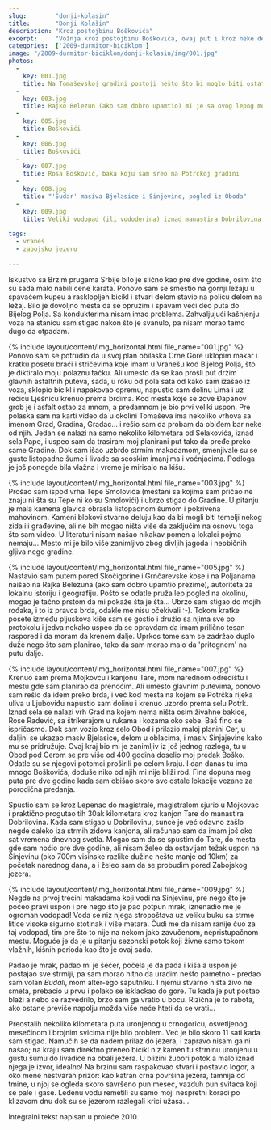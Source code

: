 ```yaml
---
slug:        "donji-kolasin"
title:       "Donji Kolašin"
description: "Kroz postojbinu Boškovića"
excerpt:     "Vožnja kroz postojbinu Boškovića, ovaj put i kroz neke delove koje pre dve godine nisam obišao. Uspon na Zabojsko jezero i vožnja u 'paru'."
categories:  ['2009-durmitor-biciklom']
image: "/2009-durmitor-biciklom/donji-kolasin/img/001.jpg"
photos:
  -
    key: 001.jpg
    title: Na Tomaševskoj gradini postoji nešto što bi moglo biti ostatak utvrđenja, ali u literaturi nisam ništa našao a ni mešta nisu znali ništa da mi kažu
  -
    key: 003.jpg
    title: Rajko Belezun (ako sam dobro upamtio) mi je sa ovog lepog mesta pokazao kako se koji vrh zove
  -
    key: 005.jpg
    title: Boškovići
  -
    key: 006.jpg
    title: Boškovići
  -
    key: 007.jpg
    title: Rosa Bošković, baka koju sam sreo na Potrčkoj gradini
  -
    key: 008.jpg
    title: "'Sudar' masiva Bjelasice i Sinjevine, pogled iz Oboda"
  -
    key: 009.jpg
    title: Veliki vodopad (ili vododerina) iznad manastira Dobrilovina 
    
tags:
  - vraneš
  - zabojsko jezero
    
---
```


Iskustvo sa Brzim prugama Srbije bilo je slično kao pre dve godine, osim što su sada malo nabili cene karata. Ponovo sam 
se smestio na gornji ležaju u spavaćem kupeu a rasklopljen bicikl i stvari delom stavio na policu delom na ležaj. Bilo 
je dovoljno mesta da se opružim i spavam veći deo puta do Bijelog Polja. Sa kondukterima nisam imao problema. 
Zahvaljujući kašnjenju voza na stanicu sam stigao nakon što je svanulo, pa nisam morao tamo dugo da otpadam.

{% include layout/content/img_horizontal.html file_name="001.jpg" %}
Ponovo sam se potrudio da u svoj plan obilaska Crne Gore uklopim makar i kratku posetu braći i stričevima koje imam u 
Vranešu kod Bijelog Polja, što je diktiralo moju polaznu tačku. Ali umesto da se kao prošli put držim glavnih asfaltnih 
puteva, sada, u roku od pola sata od kako sam izašao iz voza, sklopio bicikl i napakovao opremu, napustio sam dolinu 
Lima i uz rečicu Lješnicu krenuo prema brdima. Kod mesta koje se zove Đapanov grob je i asfalt ostao za mnom, a 
predamnom je bio prvi veliki uspon. Pre polaska sam na karti video da u okolini Tomaševa ima nekoliko vrhova sa imenom 
Grad, Gradina, Gradac... i rešio sam da probam da obiđem bar neke od njih. Jedan se nalazi na samo nekoliko kilometara 
od Selakovića, iznad sela Pape, i uspeo sam da trasiram moj planirani put tako da pređe preko same Gradine. Dok sam 
išao uzbrdo strmim makadamom, smenjivale su se guste listopadne šume i livade sa seoskim imanjima i voćnjacima. Podloga 
je još ponegde bila vlažna i vreme je mirisalo na kišu.

{% include layout/content/img_horizontal.html file_name="003.jpg" %}
Prošao sam ispod vrha Tepe Smolovića (meštani sa kojima sam pričao ne znaju ni šta su Tepe ni ko su Smolovići) i ubrzo stigao do Gradine. U 
pitanju je mala kamena glavica obrasla listopadnom šumom i pokrivena mahovinom. Kameni blokovi stvarno deluju kao da bi 
mogli biti temelji nekog zida ili građevine, ali ne bih mogao ništa više da zaključim na osnovu toga što sam video. U 
literaturi nisam našao nikakav pomen a lokalci pojma nemaju... Mesto mi je bilo više zanimljivo zbog divljih 
jagoda i neobičnih gljiva nego gradine.

{% include layout/content/img_horizontal.html file_name="005.jpg" %}
Nastavio sam putem pored Skočigorine i Grnčarevske kose i na Poljanama naišao na Rajka Belezuna (ako sam dobro upamtio 
prezime), autoriteta za lokalnu istoriju i geografiju. Pošto se odatle pruža lep pogled na okolinu, mogao je tačno 
prstom da mi pokaže šta je šta... Ubrzo sam stigao do mojih rođaka, i to iz pravca brda, odakle me nisu očekivali :-). 
Tokom kratke posete između pljuskova kiše sam se gostio i družio sa njima sve po protokolu i jedva nekako uspeo da se 
opravdam da imam prilično tesan raspored i da moram da krenem dalje. Uprkos tome sam se zadržao duplo duže nego što sam 
planirao, tako da sam morao malo da 'pritegnem' na putu dalje.

{% include layout/content/img_horizontal.html file_name="007.jpg" %}
Krenuo sam prema Mojkovcu i kanjonu Tare, mom narednom odredištu i mestu gde sam planirao da prenoćim. Ali umesto 
glavnim putevima, ponovo sam rešio da idem preko brda, i već kod mesta na kojem se Potrčka rijeka uliva u Ljuboviđu 
napustio sam dolinu i krenuo uzbrdo prema selu Potrk. Iznad sela se nalazi vrh Grad na kojem nema ništa osim živahne 
bakice, Rose Radević, sa štrikerajom u rukama i kozama oko sebe. Baš fino se ispričasmo. Dok sam vozio kroz selo Obod i 
prilazio maloj planini Cer, u daljini se ukazao masiv Bjelasice, delom u oblacima, i masiv Sinjajevine kako mu se 
pridružuje. Ovaj kraj bio mi je zanimljiv iz još jednog razloga, tu u Obod pod Cerom se pre više od 400 godina doselio 
moj predak Boško. Odatle su se njegovi potomci proširili po celom kraju. I dan danas tu ima mnogo Boškovića, doduše 
niko od njih mi nije bliži rod. Fina dopuna mog puta pre dve godine kada sam obišao skoro sve ostale lokacije vezane za 
porodična predanja.

Spustio sam se kroz Lepenac do magistrale, magistralom sjurio u Mojkovac i praktično progutao tih 30ak kilometara kroz 
kanjon Tare do manastira Dobrilovina. Kada sam stigao u Dobrilovinu, sunce je već odavno zašlo negde daleko iza strmih 
zidova kanjona, ali računao sam da imam još oko sat vremena dnevnog svetla. Mogao sam da se spustim do Tare, do mesta 
gde sam noćio pre dve godine, ali nisam želeo da ostavljam težak uspon na Sinjevinu (oko 700m visinske razlike dužine 
nešto manje od 10km) za početak narednog dana, a i želeo sam da se probudim pored Zabojskog jezera.

{% include layout/content/img_horizontal.html file_name="009.jpg" %}
Negde na prvoj trećini makadama koji vodi na Sinjevinu, pre nego što je počeo pravi uspon i pre nego što je pao potpun 
mrak, iznenadio me je ogroman vodopad! Voda se niz njega stropoštava uz veliku buku sa strme litice visoke sigurno 
stotinak i više metara. Čudi me da nisam ranije čuo za taj vodopad, tim pre što to nije na nekom jako zavučenom, 
nepristupačnom mestu. Moguće je da je u pitanju sezonski potok koji živne samo tokom vlažnih, kišnih perioda kao što je 
ovaj sada.

Padao je mrak, padao mi je šećer, počela je da pada i kiša a uspon je postajao sve strmiji, pa sam morao hitno da 
uradim nešto pametno - predao sam volan *Budali*, mom alter-ego saputniku. I njemu stvarno ništa živo ne smeta, prebacio 
u prvu i polako se isklackao do gore. Tu kada je put postao blaži a nebo se razvedrilo, brzo sam ga vratio u bocu. 
Rizična je to rabota, ako ostane previše napolju možda više neće hteti da se vrati...

Preostalih nekoliko kilometara puta uronjenog u crnogoricu, osvetljenog mesečinom i brojnim svicima nije bilo problem. 
Već je bilo skoro 11 sati kada sam stigao. Namučih se da nađem prilaz do jezera, i zapravo nisam ga ni našao; na kraju 
sam direktno preneo bicikl niz kamenitu strminu uronjenu u gustu šumu do livadice na obali jezera. U blizini žubori 
potok a malo iznad njega je izvor, idealno! Na brzinu sam raspakovao stvari i postavio logor, a oko mene nestvaran 
prizor: kao katran crna površina jezera, tamnija od tmine, u njoj se ogleda skoro savršeno pun mesec, vazduh pun 
svitaca koji se pale i gase. Ledenu vodu remetili su samo moji nespretni koraci po klizavom dnu dok su se jezerom 
razlegali krici užasa...

<span class="caption text-muted pull-right">Integralni tekst napisan u proleće 2010.</span>